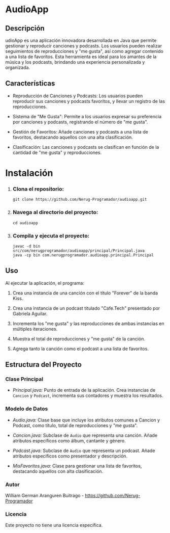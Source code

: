 # AudioApp
##   Descripción
        
udioApp es una aplicación innovadora desarrollada en Java que permite gestionar y reproducir canciones y podcasts. Los usuarios pueden realizar seguimientos de reproducciones y "me gusta", así como agregar contenido a una lista de favoritos. Esta herramienta es ideal para los amantes de la música y los podcasts, brindando una experiencia personalizada y organizada.

##   Características

*   Reproducción de Canciones y Podcasts: Los usuarios pueden reproducir sus canciones y podcasts favoritos, y llevar un registro de las reproducciones.

*   Sistema de "Me Gusta": Permite a los usuarios expresar su preferencia por canciones y podcasts, registrando el número de "me gusta".

*   Gestión de Favoritos: Añade canciones y podcasts a una lista de favoritos, destacando aquellos con una alta clasificación.

*   Clasificación: Las canciones y podcasts se clasifican en función de la cantidad de "me gusta" y reproducciones.

#   Instalación
1.  ### Clona el repositorio:

        git clone https://github.com/Nerug-Programador/audioapp.git
2.  ### Navega al directorio del proyecto:

        cd audioapp

3.  ### Compila y ejecuta el proyecto:

        javac -d bin src/com/nerugprogramador/audioapp/principal/Principal.java
        java -cp bin com.nerugprogramador.audioapp.principal.Principal

##  Uso

Al ejecutar la aplicación, el programa:

1.  Crea una instancia de una canción con el título "Forever" de la banda Kiss.

2.  Crea una instancia de un podcast titulado "Cafe.Tech" presentado por Gabriela Aguilar.

3.  Incrementa los "me gusta" y las reproducciones de ambas instancias en múltiples iteraciones.

4.  Muestra el total de reproducciones y "me gusta" de la canción.

5.  Agrega tanto la canción como el podcast a una lista de favoritos.

## Estructura del Proyecto

### Clase Principal

* *Principal.java:* Punto de entrada de la aplicación. Crea instancias de ```Cancion``` y ```Podcast```, incrementa sus contadores y muestra los resultados.

### Modelo de Datos

* *Audio.java:* Clase base que incluye los atributos comunes a Cancion y Podcast, como título, total de reproducciones y "me gusta".

* *Cancion.java:* Subclase de ```Audio``` que representa una canción. Añade atributos específicos como álbum, cantante y género.

* *Podcast.java:* Subclase de ```Audio``` que representa un podcast. Añade atributos específicos como presentador y descripción.

* *MisFavoritos.java:* Clase para gestionar una lista de favoritos, destacando aquellos con alta clasificación.

### Autor
William German Aranguren Buitrago - https://github.com/Nerug-Programador

### Licencia
Este proyecto no tiene una licencia específica.